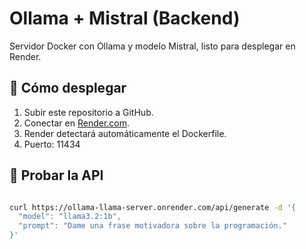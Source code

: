 # Ollama + Mistral (Backend)

Servidor Docker con Ollama y modelo Mistral, listo para desplegar en Render.

## 🚀 Cómo desplegar
1. Subir este repositorio a GitHub.
2. Conectar en [Render.com](https://render.com/new).
3. Render detectará automáticamente el Dockerfile.
4. Puerto: 11434

## 🧪 Probar la API
```bash

curl https://ollama-llama-server.onrender.com/api/generate -d '{
  "model": "llama3.2:1b",
  "prompt": "Dame una frase motivadora sobre la programación."
}'


